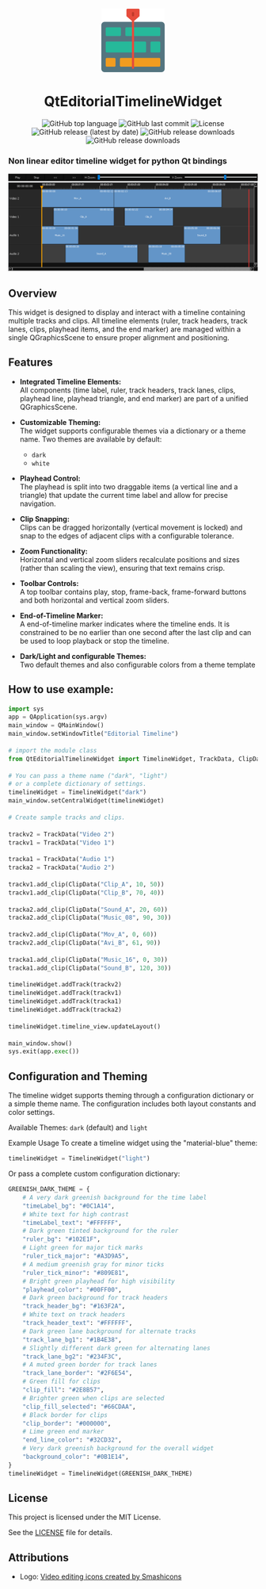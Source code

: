 
<p align="center">
    <img src="icon_256.png" width="128"/>
</p>

<h1 align="center">QtEditorialTimelineWidget</h1>

<p align="center">
    <img alt="GitHub top language" src="https://img.shields.io/github/languages/top/hasielhassan/QtEditorialTimelineWidget" />
    <img alt="GitHub last commit" src="https://img.shields.io/github/last-commit/hasielhassan/QtEditorialTimelineWidget" />
    <img alt="License" src="https://img.shields.io/github/license/hasielhassan/QtEditorialTimelineWidget" />
    <img alt="GitHub release (latest by date)" src="https://img.shields.io/github/v/release/hasielhassan/QtEditorialTimelineWidget" />
    <img alt="GitHub release downloads" src="https://img.shields.io/github/downloads/hasielhassan/QtEditorialTimelineWidget/total" />
    <img alt="GitHub release downloads" src="https://img.shields.io/badge/Python Versions-3.7 / 3.9 / 3.11-blue" />

</p>

### Non linear editor timeline widget for python Qt bindings

![Demo](demo.gif)

## Overview

This widget is designed to display and interact with a timeline containing multiple tracks and clips. All timeline elements (ruler, track headers, track lanes, clips, playhead items, and the end marker) are managed within a single QGraphicsScene to ensure proper alignment and positioning.

## Features

- **Integrated Timeline Elements:**  
  All components (time label, ruler, track headers, track lanes, clips, playhead line, playhead triangle, and end marker) are part of a unified QGraphicsScene.

- **Customizable Theming:**  
  The widget supports configurable themes via a dictionary or a theme name. Two themes are available by default:
  - `dark`
  - `white`

- **Playhead Control:**  
  The playhead is split into two draggable items (a vertical line and a triangle) that update the current time label and allow for precise navigation.

- **Clip Snapping:**  
  Clips can be dragged horizontally (vertical movement is locked) and snap to the edges of adjacent clips with a configurable tolerance.

- **Zoom Functionality:**  
  Horizontal and vertical zoom sliders recalculate positions and sizes (rather than scaling the view), ensuring that text remains crisp.

- **Toolbar Controls:**  
  A top toolbar contains play, stop, frame-back, frame-forward buttons and both horizontal and vertical zoom sliders.

- **End-of-Timeline Marker:**  
  A end-of-timeline marker indicates where the timeline ends. It is constrained to be no earlier than one second after the last clip and can be used to loop playback or stop the timeline.

- **Dark/Light and configurable Themes:**  
  Two default themes and also configurable colors from a theme template


## How to use example:
```python
import sys
app = QApplication(sys.argv)
main_window = QMainWindow()
main_window.setWindowTitle("Editorial Timeline")

# import the module class
from QtEditorialTimelineWidget import TimelineWidget, TrackData, ClipData

# You can pass a theme name ("dark", "light")
# or a complete dictionary of settings.
timelineWidget = TimelineWidget("dark")
main_window.setCentralWidget(timelineWidget)

# Create sample tracks and clips.

trackv2 = TrackData("Video 2")
trackv1 = TrackData("Video 1")

tracka1 = TrackData("Audio 1")
tracka2 = TrackData("Audio 2")

trackv1.add_clip(ClipData("Clip_A", 10, 50))
trackv1.add_clip(ClipData("Clip_B", 70, 40))

tracka2.add_clip(ClipData("Sound_A", 20, 60))
tracka2.add_clip(ClipData("Music_08", 90, 30))

trackv2.add_clip(ClipData("Mov_A", 0, 60))
trackv2.add_clip(ClipData("Avi_B", 61, 90))

tracka1.add_clip(ClipData("Music_16", 0, 30))
tracka1.add_clip(ClipData("Sound_B", 120, 30))

timelineWidget.addTrack(trackv2)
timelineWidget.addTrack(trackv1)
timelineWidget.addTrack(tracka1)
timelineWidget.addTrack(tracka2)

timelineWidget.timeline_view.updateLayout()

main_window.show()
sys.exit(app.exec())
```


## Configuration and Theming
The timeline widget supports theming through a configuration dictionary or a simple theme name. The configuration includes both layout constants and color settings.

Available Themes: `dark` (default) and `light`

Example Usage
To create a timeline widget using the "material-blue" theme:

```python
timelineWidget = TimelineWidget("light")
```
Or pass a complete custom configuration dictionary:

```python
GREENISH_DARK_THEME = {
    # A very dark greenish background for the time label
    "timeLabel_bg": "#0C1A14",
    # White text for high contrast
    "timeLabel_text": "#FFFFFF",
    # Dark green tinted background for the ruler
    "ruler_bg": "#102E1F",        
    # Light green for major tick marks     
    "ruler_tick_major": "#A3D9A5",
    # A medium greenish gray for minor ticks
    "ruler_tick_minor": "#809E81",
    # Bright green playhead for high visibility
    "playhead_color": "#00FF00",
    # Dark green background for track headers
    "track_header_bg": "#163F2A",
    # White text on track headers
    "track_header_text": "#FFFFFF",
    # Dark green lane background for alternate tracks
    "track_lane_bg1": "#1B4E38",
    # Slightly different dark green for alternating lanes
    "track_lane_bg2": "#234F3C",
    # A muted green border for track lanes
    "track_lane_border": "#2F6E54",
    # Green fill for clips   
    "clip_fill": "#2E8B57",
    # Brighter green when clips are selected
    "clip_fill_selected": "#66CDAA",
    # Black border for clips
    "clip_border": "#000000",
    # Lime green end marker
    "end_line_color": "#32CD32",
    # Very dark greenish background for the overall widget
    "background_color": "#0B1E14",
}
timelineWidget = TimelineWidget(GREENISH_DARK_THEME)
```


## License
This project is licensed under the MIT License. 

See the [LICENSE](LICENSE) file for details.

## Attributions
- Logo: <a href="https://www.flaticon.com/free-icons/video-editing" title="video-editing icons">Video editing icons created by Smashicons